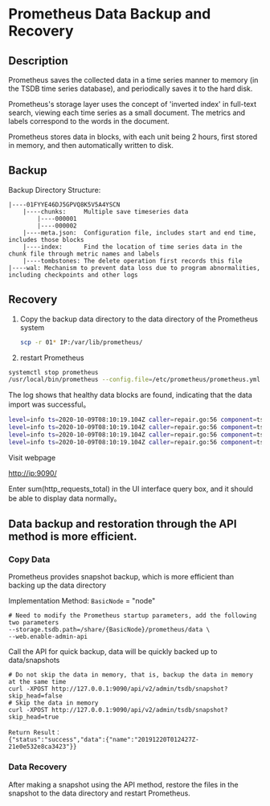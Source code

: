 # Prometheus Data Backup and Recovery

## Description

Prometheus saves the collected data in a time series manner to memory (in the TSDB time series database), and periodically saves it to the hard disk.

Prometheus's storage layer uses the concept of 'inverted index' in full-text search, viewing each time series as a small document. 
The metrics and labels correspond to the words in the document.

Prometheus stores data in blocks, with each unit being 2 hours, first stored in memory, and then automatically written to disk.

## Backup

Backup Directory Structure:

```
|----01FYYE46DJ5GPVQ8K5V5A4YSCN
    |----chunks:     Multiple save timeseries data
        |----000001
        |----000002
    |----meta.json:  Configuration file, includes start and end time, includes those blocks
    |----index:      Find the location of time series data in the chunk file through metric names and labels
    |----tombstones: The delete operation first records this file
|----wal: Mechanism to prevent data loss due to program abnormalities, including checkpoints and other logs
```

## Recovery

1. Copy the backup data directory to the data directory of the Prometheus system

    ```bash
    scp -r 01* IP:/var/lib/prometheus/
    ```

2. restart Prometheus

```bash
systemctl stop prometheus
/usr/local/bin/prometheus --config.file=/etc/prometheus/prometheus.yml --storage.tsdb.path=/var/lib/prometheus --storage.tsdb.retention.time=30d --storage.tsdb.retention.size=0 --web.console.libraries=/etc/prometheus/console_libraries --web.console.templates=/etc/prometheus/consoles --web.listen-address=0.0.0.0:9090 --web.external-url=  
```

The log shows that healthy data blocks are found, indicating that the data import was successful。

```bash
level=info ts=2020-10-09T08:10:19.104Z caller=repair.go:56 component=tsdb msg="Found healthy block" mint=1601337600000 maxt=1601402400000 ulid=01EKDTMK8BAG4W8129H6NF6SP2
level=info ts=2020-10-09T08:10:19.104Z caller=repair.go:56 component=tsdb msg="Found healthy block" mint=1601402400000 maxt=1601467200000 ulid=01EKFRE3F8ZW89G3P8ZKHK5R7M
level=info ts=2020-10-09T08:10:19.104Z caller=repair.go:56 component=tsdb msg="Found healthy block" mint=1601467200000 maxt=1601532000000 ulid=01EKHP7MFQS2NK3HTDK8T00401
level=info ts=2020-10-09T08:10:19.104Z caller=repair.go:56 component=tsdb msg="Found healthy block" mint=1601532000000 maxt=1601596800000 ulid=01EKKM15XMZN1A4QSXV6V60PGV
```

Visit webpage

[http://ip:9090/](http://ip:9090/)

Enter sum(http_requests_total) in the UI interface query box, and it should be able to display data normally。

## Data backup and restoration through the API method is more efficient.

### Copy Data

Prometheus provides snapshot backup, which is more efficient than backing up the data directory

Implementation Method: `BasicNode` = "node"

```
# Need to modify the Prometheus startup parameters, add the following two parameters
--storage.tsdb.path=/share/{BasicNode}/prometheus/data \
--web.enable-admin-api    
```

Call the API for quick backup, data will be quickly backed up to data/snapshots
```
# Do not skip the data in memory, that is, backup the data in memory at the same time
curl -XPOST http://127.0.0.1:9090/api/v2/admin/tsdb/snapshot?skip_head=false
# Skip the data in memory
curl -XPOST http://127.0.0.1:9090/api/v2/admin/tsdb/snapshot?skip_head=true

Return Result：  
{"status":"success","data":{"name":"20191220T012427Z-21e0e532e8ca3423"}}
```

### Data Recovery

After making a snapshot using the API method, restore the files in the snapshot to the data directory and restart Prometheus.
